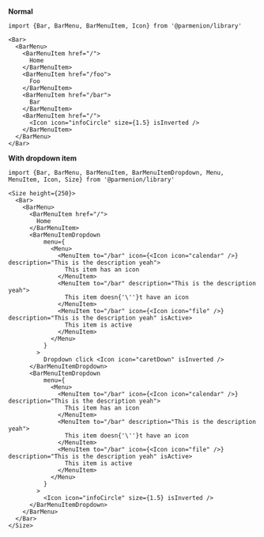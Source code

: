 **Normal**

    import {Bar, BarMenu, BarMenuItem, Icon} from '@parmenion/library'

    <Bar>
      <BarMenu>
        <BarMenuItem href="/">
          Home
        </BarMenuItem>
        <BarMenuItem href="/foo">
          Foo
        </BarMenuItem>
        <BarMenuItem href="/bar">
          Bar
        </BarMenuItem>
        <BarMenuItem href="/">
          <Icon icon="infoCircle" size={1.5} isInverted />
        </BarMenuItem>
      </BarMenu>
    </Bar>

**With dropdown item**

    import {Bar, BarMenu, BarMenuItem, BarMenuItemDropdown, Menu, MenuItem, Icon, Size} from '@parmenion/library'

    <Size height={250}>
      <Bar>
        <BarMenu>
          <BarMenuItem href="/">
            Home
          </BarMenuItem>
          <BarMenuItemDropdown
              menu={
                <Menu>
                  <MenuItem to="/bar" icon={<Icon icon="calendar" />} description="This is the description yeah">
                    This item has an icon
                  </MenuItem>
                  <MenuItem to="/bar" description="This is the description yeah">
                    This item doesn{'\''}t have an icon
                  </MenuItem>
                  <MenuItem to="/bar" icon={<Icon icon="file" />} description="This is the description yeah" isActive>
                    This item is active
                  </MenuItem>
                </Menu>
              }
            >
              Dropdown click <Icon icon="caretDown" isInverted />
          </BarMenuItemDropdown>
          <BarMenuItemDropdown
              menu={
                <Menu>
                  <MenuItem to="/bar" icon={<Icon icon="calendar" />} description="This is the description yeah">
                    This item has an icon
                  </MenuItem>
                  <MenuItem to="/bar" description="This is the description yeah">
                    This item doesn{'\''}t have an icon
                  </MenuItem>
                  <MenuItem to="/bar" icon={<Icon icon="file" />} description="This is the description yeah" isActive>
                    This item is active
                  </MenuItem>
                </Menu>
              }
            >
              <Icon icon="infoCircle" size={1.5} isInverted />
          </BarMenuItemDropdown>
        </BarMenu>
      </Bar>
    </Size>
